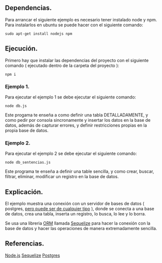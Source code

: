 ## Dependencias.

Para arrancar el siguiente ejemplo es necesario tener instalado node y npm.
Para instalarlos en ubuntu se puede hacer con el siguiente comando:

    sudo apt-get install nodejs npm

## Ejecución.

Primero hay que instalar las dependencias del proyecto con el siguiente comando ( ejecutado dentro de la carpeta del proyecto ):

    npm i

### Ejemplo 1.

Para ejecutar el ejemplo 1 se debe ejecutar el siguiente comando:

    node db.js

Este progama te enseña a como definir una tabla DETALLADAMENTE, y como pedir por consola sincronamente y insertar los datos en la base de datos, además de capturar errores, y definir restricciones propias en la propia base de datos.

### Ejemplo 2.

Para ejecutar el ejemplo 2 se debe ejecutar el siguiente comando:

    node db_sentencias.js

Este programa te enseña a definir una table sencilla, y como crear, buscar, filtrar, eliminar, modificar un registro en la base de datos.

## Explicación.

El ejemplo muestra una conexión con un servidor de bases de datos ( postgres, [pero puede ser de cualquier tipo](https://sequelize.org/docs/v6/getting-started/) ), donde se conecta a una base de datos, crea una tabla, inserta un registro, lo busca, lo lee y lo borra.

Se usa una libreria [ORM](https://en.wikipedia.org/wiki/Object%E2%80%93relational_mapping) llamada [Sequelize](https://sequelize.org/) para hacer la conexión con la base de datos y hacer las operaciones de manera extremadamente sencilla.

## Referencias.

[Node.js](https://nodejs.org/es/)
[Sequelize](https://sequelize.org/)
[Postgres](https://www.postgresql.org/)
